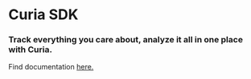 # Curia SDK
### Track everything you care about, analyze it all in one place with Curia.

Find documentation [here.](https://smile-coin.gitbook.io/sdk-docs/)